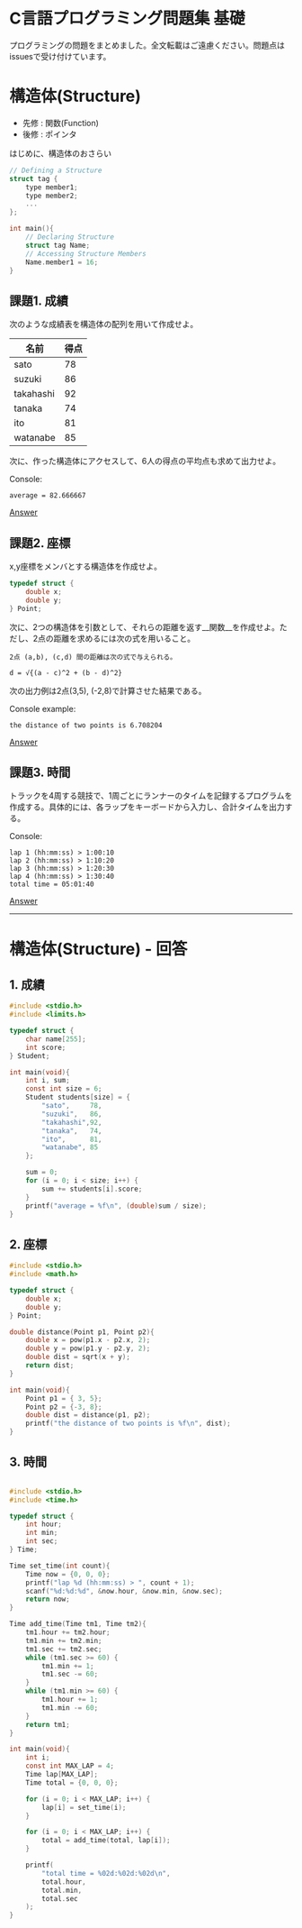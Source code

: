
C言語プログラミング問題集 基礎
==========================

プログラミングの問題をまとめました。全文転載はご遠慮ください。問題点はissuesで受け付けています。

# 構造体(Structure)

- 先修 : 関数(Function)
- 後修 : ポインタ

はじめに、構造体のおさらい

~~~ c
// Defining a Structure
struct tag {
	type member1;
	type member2;
	...
};

int main(){
	// Declaring Structure
	struct tag Name;
	// Accessing Structure Members
	Name.member1 = 16;
}
~~~


## 課題1. 成績

次のような成績表を構造体の配列を用いて作成せよ。

| 名前 | 得点
|-----------|------
| sato      | 78
| suzuki    | 86
| takahashi | 92
| tanaka    | 74
| ito       | 81
| watanabe  | 85

次に、作った構造体にアクセスして、6人の得点の平均点も求めて出力せよ。

Console:

	average = 82.666667

[Answer](#struct1)

## 課題2. 座標

x,y座標をメンバとする構造体を作成せよ。

~~~ c
typedef struct {
	double x;
	double y;
} Point;
~~~

次に、2つの構造体を引数として、それらの距離を返す__関数__を作成せよ。ただし、2点の距離を求めるには次の式を用いること。
	
	2点 (a,b), (c,d) 間の距離は次の式で与えられる。 

	d = √{(a - c)^2 + (b - d)^2}

次の出力例は2点(3,5), (-2,8)で計算させた結果である。

Console example:
	
	the distance of two points is 6.708204

[Answer](#struct2)

## 課題3. 時間

トラックを4周する競技で、1周ごとにランナーのタイムを記録するプログラムを作成する。具体的には、各ラップをキーボードから入力し、合計タイムを出力する。

Console:

	lap 1 (hh:mm:ss) > 1:00:10
	lap 2 (hh:mm:ss) > 1:10:20
	lap 3 (hh:mm:ss) > 1:20:30
	lap 4 (hh:mm:ss) > 1:30:40
	total time = 05:01:40

[Answer](#struct3)




----

# 構造体(Structure) - 回答

<a name="struct1"></a>
## 1. 成績
~~~ c
#include <stdio.h>
#include <limits.h>

typedef struct {
	char name[255];
	int score;
} Student;

int main(void){
	int i, sum;
	const int size = 6;
	Student students[size] = {
		"sato", 	78, 
		"suzuki", 	86, 
		"takahashi",92, 
		"tanaka", 	74, 
		"ito", 		81, 
		"watanabe", 85
	};

	sum = 0;
	for (i = 0; i < size; i++) {
		sum += students[i].score;
	}
	printf("average = %f\n", (double)sum / size);
}
~~~

<a name="struct2"></a>
## 2. 座標
~~~ c
#include <stdio.h>
#include <math.h>

typedef struct {
    double x;
    double y;
} Point;

double distance(Point p1, Point p2){
	double x = pow(p1.x - p2.x, 2);
	double y = pow(p1.y - p2.y, 2);
	double dist = sqrt(x + y);
	return dist;
}

int main(void){
	Point p1 = { 3, 5};
	Point p2 = {-3, 8};
	double dist = distance(p1, p2);
	printf("the distance of two points is %f\n", dist);
}
~~~

<a name="struct3"></a>
## 3. 時間
~~~ c

#include <stdio.h>
#include <time.h>

typedef struct {
	int hour;
	int min;
	int sec;
} Time;

Time set_time(int count){
	Time now = {0, 0, 0};
	printf("lap %d (hh:mm:ss) > ", count + 1);
	scanf("%d:%d:%d", &now.hour, &now.min, &now.sec);
	return now;
}

Time add_time(Time tm1, Time tm2){
	tm1.hour += tm2.hour;
	tm1.min += tm2.min;
	tm1.sec += tm2.sec;
	while (tm1.sec >= 60) {
		tm1.min += 1;
		tm1.sec -= 60;
	}
	while (tm1.min >= 60) {
		tm1.hour += 1;
		tm1.min -= 60;
	}
	return tm1;
}

int main(void){
	int i;
	const int MAX_LAP = 4;
	Time lap[MAX_LAP];
	Time total = {0, 0, 0};

	for (i = 0; i < MAX_LAP; i++) {
		lap[i] = set_time(i);
	}

	for (i = 0; i < MAX_LAP; i++) {
		total = add_time(total, lap[i]);
	}

	printf(
		"total time = %02d:%02d:%02d\n", 
		total.hour, 
		total.min, 
		total.sec
	);
}
~~~



















